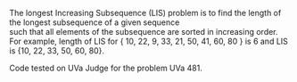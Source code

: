 The longest Increasing Subsequence (LIS) problem is to find the length of the longest subsequence of a given sequence  
such that all elements of the subsequence are sorted in increasing order.  
For example, length of LIS for { 10, 22, 9, 33, 21, 50, 41, 60, 80 } is 6 and LIS is {10, 22, 33, 50, 60, 80}.  

Code tested on UVa Judge for the problem UVa 481.
